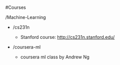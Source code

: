 #Courses

/Machine-Learning
- /cs231n
    - Stanford course: http://cs231n.stanford.edu/

- /coursera-ml
    - coursera ml class by Andrew Ng